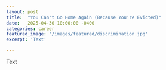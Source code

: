 ```yaml
---
layout: post
title:  "You Can't Go Home Again (Because You're Evicted)"
date:   2025-04-30 10:00:00 -0400
categories: career
featured_image: '/images/featured/discrimination.jpg'
excerpt: 'Text'

---
```


Text
